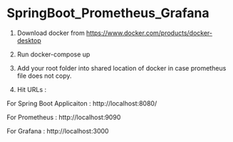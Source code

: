 # SpringBoot_Prometheus_Grafana

1. Download docker from https://www.docker.com/products/docker-desktop

2. Run docker-compose up 

3. Add your root folder into shared location of docker in case prometheus file does not copy. 

4. Hit URLs : 

For Spring Boot Applicaiton : http://localhost:8080/

For Prometheus : http://localhost:9090

For Grafana : http://localhost:3000



